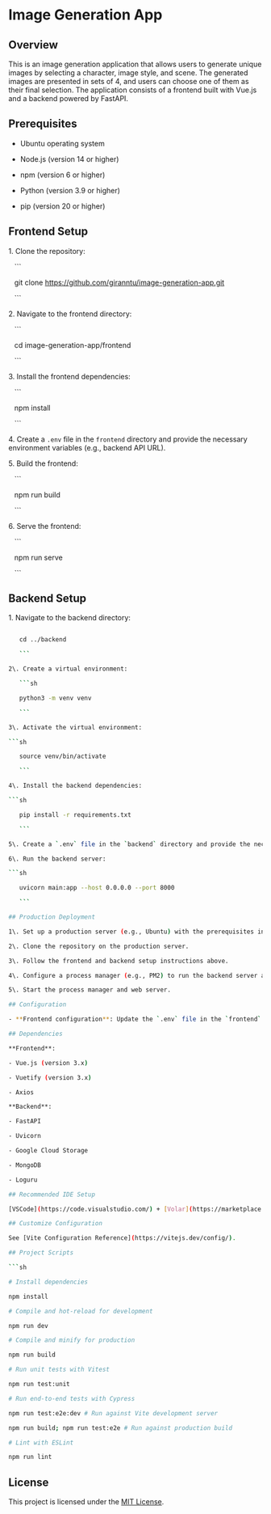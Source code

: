 # Image Generation App

## Overview

This is an image generation application that allows users to generate unique images by selecting a character, image style, and scene. The generated images are presented in sets of 4, and users can choose one of them as their final selection. The application consists of a frontend built with Vue.js and a backend powered by FastAPI.

## Prerequisites

- Ubuntu operating system

- Node.js (version 14 or higher)

- npm (version 6 or higher)

- Python (version 3.9 or higher)

- pip (version 20 or higher)

## Frontend Setup

1\. Clone the repository:

   ```

   git clone https://github.com/giranntu/image-generation-app.git

   ```

2\. Navigate to the frontend directory:

   ```

   cd image-generation-app/frontend

   ```

3\. Install the frontend dependencies:

   ```

   npm install

   ```

4\. Create a `.env` file in the `frontend` directory and provide the necessary environment variables (e.g., backend API URL).

5\. Build the frontend:

   ```

   npm run build

   ```

6\. Serve the frontend:

   ```

   npm run serve

   ```

## Backend Setup

1\. Navigate to the backend directory:

  ```sh

   cd ../backend

   ```

2\. Create a virtual environment:

   ```sh

   python3 -m venv venv

   ```

3\. Activate the virtual environment:

  ```sh

   source venv/bin/activate

   ```

4\. Install the backend dependencies:

  ```sh

   pip install -r requirements.txt

   ```

5\. Create a `.env` file in the `backend` directory and provide the necessary environment variables (e.g., MongoDB connection URL, Google Cloud Storage bucket name).

6\. Run the backend server:

  ```sh

   uvicorn main:app --host 0.0.0.0 --port 8000

   ```

## Production Deployment

1\. Set up a production server (e.g., Ubuntu) with the prerequisites installed.

2\. Clone the repository on the production server.

3\. Follow the frontend and backend setup instructions above.

4\. Configure a process manager (e.g., PM2) to run the backend server as a background process.

5\. Start the process manager and web server.

## Configuration

- **Frontend configuration**: Update the `.env` file in the `frontend` directory to specify the backend API URL and any other necessary environment variables.

## Dependencies

**Frontend**:

- Vue.js (version 3.x)

- Vuetify (version 3.x)

- Axios

**Backend**:

- FastAPI

- Uvicorn

- Google Cloud Storage

- MongoDB

- Loguru

## Recommended IDE Setup

[VSCode](https://code.visualstudio.com/) + [Volar](https://marketplace.visualstudio.com/items?itemName=Vue.volar) (and disable Vetur).

## Customize Configuration

See [Vite Configuration Reference](https://vitejs.dev/config/).

## Project Scripts

```sh

# Install dependencies

npm install

# Compile and hot-reload for development

npm run dev

# Compile and minify for production

npm run build

# Run unit tests with Vitest

npm run test:unit

# Run end-to-end tests with Cypress

npm run test:e2e:dev # Run against Vite development server

npm run build; npm run test:e2e # Run against production build

# Lint with ESLint

npm run lint

```

## License

This project is licensed under the [MIT License](LICENSE).

```

